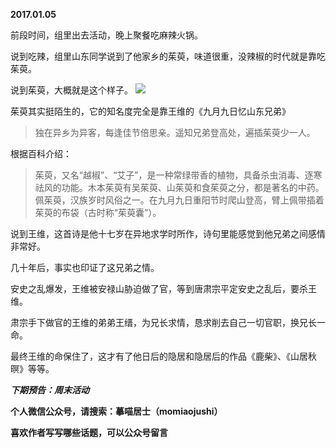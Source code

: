 
        
**2017.01.05**

前段时间，组里出去活动，晚上聚餐吃麻辣火锅。

说到吃辣，组里山东同学说到了他家乡的茱萸，味道很重，没辣椒的时代就是靠吃茱萸。

说到茱萸，大概就是这个样子。
![](https://mmbiz.qlogo.cn/mmbiz_jpg/uDI3FLln00Y5od0IIMAPoSyzw7MhAWmGlEVOInnOvzd1QmfGOs7QicjUzMQQBCINSrhmpIq4Nx33SlviaVgEaQyg/0?wx_fmt=jpeg)


茱萸其实挺陌生的，它的知名度完全是靠王维的《九月九日忆山东兄弟》
>独在异乡为异客，每逢佳节倍思亲。遥知兄弟登高处，遍插茱萸少一人。


根据百科介绍：
>茱萸，又名“越椒”、“艾子”，是一种常绿带香的植物，具备杀虫消毒、逐寒祛风的功能。木本茱萸有吴茱萸、山茱萸和食茱萸之分，都是著名的中药。佩茱萸，汉族岁时风俗之一。在九月九日重阳节时爬山登高，臂上佩带插着茱萸的布袋（古时称“茱萸囊”）。


说到王维，这首诗是他十七岁在异地求学时所作，诗句里能感觉到他兄弟之间感情非常好。

几十年后，事实也印证了这兄弟之情。

安史之乱爆发，王维被安禄山胁迫做了官，等到唐肃宗平定安史之乱后，要杀王维。

肃宗手下做官的王维的弟弟王缙，为兄长求情，恳求削去自己一切官职，换兄长一命。

最终王维的命保住了，这才有了他日后的隐居和隐居后的作品《鹿柴》、《山居秋暝》等等。


***下期预告：周末活动***


**个人微信公众号，请搜索：摹喵居士（momiaojushi）**

**喜欢作者写写哪些话题，可以公众号留言**

      